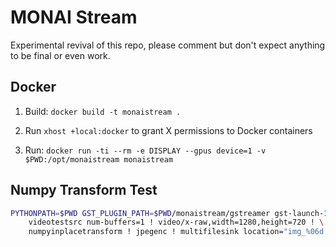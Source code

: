 # MONAI Stream

Experimental revival of this repo, please comment but don't expect anything to be final or even work.

## Docker

1. Build: `docker build -t monaistream .`

2. Run `xhost +local:docker` to grant X permissions to Docker containers

3. Run: `docker run -ti --rm -e DISPLAY --gpus device=1 -v $PWD:/opt/monaistream monaistream`


## Numpy Transform Test

```sh
PYTHONPATH=$PWD GST_PLUGIN_PATH=$PWD/monaistream/gstreamer gst-launch-1.0 \
    videotestsrc num-buffers=1 ! video/x-raw,width=1280,height=720 ! \
    numpyinplacetransform ! jpegenc ! multifilesink location="img_%06d.jpg"
```
